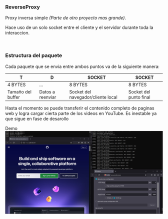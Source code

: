 ### ReverseProxy
<p>Proxy inversa simple <i>(Parte de otro proyecto mas grande)</i>.

Hace uso de un solo socket entre el cliente y el servidor durante toda la interaccion.
</p><br>

### Estructura del paquete
<p>Cada paquete que se envia entre ambos puntos va de la siguiente manera:</p>


T  | D | SOCKET| SOCKET
------- | ----- | ----- | -----
4 BYTES | ... | 8 BYTES | 8 BYTES
Tama&ntilde;o del buffer | Datos a reenviar | Socket del navegador/cliente local | Socket del punto final

<p>Hasta el momento se puede transferir el contenido completo de paginas web y logra cargar cierta parte de los videos en YouTube. Es inestable ya que sigue en fase de desarollo

Demo
<img src="./imagenes/simple_demo.jpg"></p>

